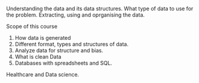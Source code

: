 Understanding the data and its data structures.
What type of data to use for the problem.
Extracting, using and oprganising the data.

Scope of this course 
1. How data is generated 
2. Different format, types and structures of data.
3. Analyze data for structure and bias.
4. What is clean Data 
5. Databases with spreadsheets and SQL.

Healthcare and Data science.
